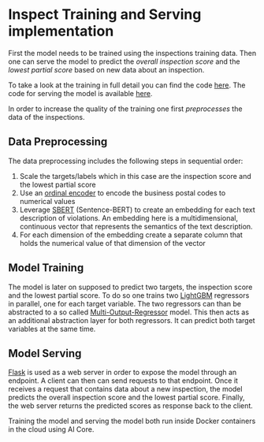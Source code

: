 # Inspect Training and Serving implementation

First the model needs to be trained using the inspections training
data. Then one can serve the model to predict the *overall inspection score* and the *lowest
partial score* based on new data about an inspection.

To take a look at the training in full detail you can find the code [here](). The code for
serving the model is available [here](../src/train/train.py).
 
In order to increase the quality of the training one first *preprocesses* the data of the inspections.

## Data Preprocessing

The data preprocessing includes the following steps in sequential order:
 
1. Scale the targets/labels which in this case are the inspection score and the lowest
   partial score
2. Use an
   [ordinal encoder](https://scikit-learn.org/stable/modules/generated/sklearn.preprocessing.OrdinalEncoder.html)
   to encode the business postal codes to numerical values
3. Leverage [SBERT](https://www.sbert.net/) (Sentence-BERT) to create an embedding for each text description of violations. An embedding here is a multidimensional,
continuous vector that represents the semantics of the text description.
4. For each dimension of the embedding create a separate column that holds the numerical value of
that dimension of the vector

## Model Training

The model is later on supposed to predict two targets, the inspection score and the lowest
partial score. To do so one trains two [LightGBM](https://lightgbm.readthedocs.io/en/v3.3.2/) regressors in parallel, one for each
target variable. The two regressors can than be abstracted to a so called
[Multi-Output-Regressor](https://scikit-learn.org/stable/modules/generated/sklearn.multioutput.MultiOutputRegressor.html) model.
This then acts as an additional abstraction layer for both regressors. It can predict both target variables at the same time. 
 
## Model Serving

[Flask](https://flask.palletsprojects.com/en/2.2.x/) is used as a web server in order to expose the model through an endpoint. A client
can then can send requests to that endpoint. Once it receives a request that contains data about a
new inspection, the model predicts the overall inspection score and the lowest partial
score. Finally, the web server returns the predicted scores as response back to the
client.
 
Training the model and serving the model both run inside Docker containers in the cloud
using AI Core.